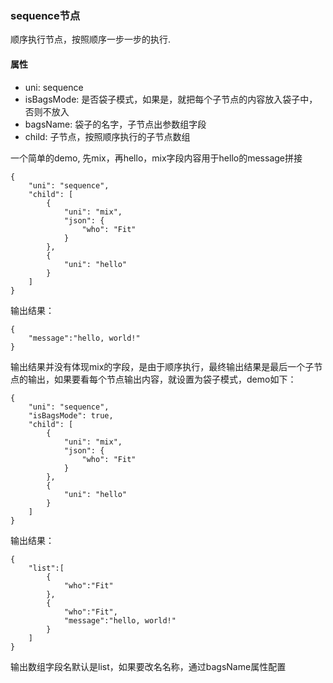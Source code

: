 ### sequence节点

顺序执行节点，按照顺序一步一步的执行.

#### 属性
- uni: sequence
- isBagsMode: 是否袋子模式，如果是，就把每个子节点的内容放入袋子中，否则不放入
- bagsName: 袋子的名字，子节点出参数组字段
- child: 子节点，按照顺序执行的子节点数组

一个简单的demo, 先mix，再hello，mix字段内容用于hello的message拼接

```
{
    "uni": "sequence",
    "child": [
        {
            "uni": "mix",
            "json": {
                "who": "Fit"
            }
        },
        {
            "uni": "hello"
        }
    ]
}
```
输出结果：
```
{
	"message":"hello, world!"
}
```
输出结果并没有体现mix的字段，是由于顺序执行，最终输出结果是最后一个子节点的输出，如果要看每个节点输出内容，就设置为袋子模式，demo如下：

```
{
    "uni": "sequence",
    "isBagsMode": true,
    "child": [
        {
            "uni": "mix",
            "json": {
                "who": "Fit"
            }
        },
        {
            "uni": "hello"
        }
    ]
}
```
输出结果：
```
{
	"list":[
		{
			"who":"Fit"
		},
		{
			"who":"Fit",
			"message":"hello, world!"
		}
	]
}
```
输出数组字段名默认是list，如果要改名名称，通过bagsName属性配置